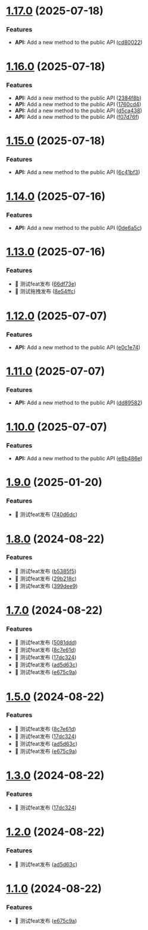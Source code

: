 # [1.17.0](https://github.com/cy2zq/chaoyang_component/compare/v1.16.0...v1.17.0) (2025-07-18)


### Features

* **API:** Add a new method to the public API ([cd80022](https://github.com/cy2zq/chaoyang_component/commit/cd8002247c0c1d44ab8634329345b6a3a70f1d71))

# [1.16.0](https://github.com/cy2zq/chaoyang_component/compare/v1.15.0...v1.16.0) (2025-07-18)


### Features

* **API:** Add a new method to the public API ([2384f8b](https://github.com/cy2zq/chaoyang_component/commit/2384f8b5e2854705bfb4c131f5b8e992cc818f8b))
* **API:** Add a new method to the public API ([1760cd4](https://github.com/cy2zq/chaoyang_component/commit/1760cd425e26f9b3f2a9f431ce81499ea98011c2))
* **API:** Add a new method to the public API ([d5ca438](https://github.com/cy2zq/chaoyang_component/commit/d5ca438d402032f0e75371e031b228346aa29045))
* **API:** Add a new method to the public API ([f07d76f](https://github.com/cy2zq/chaoyang_component/commit/f07d76f7377ebbc4ff77e35b875a636a3cfaddaf))

# [1.15.0](https://github.com/cy2zq/chaoyang_component/compare/v1.14.0...v1.15.0) (2025-07-18)


### Features

* **API:** Add a new method to the public API ([6c41bf3](https://github.com/cy2zq/chaoyang_component/commit/6c41bf3347387b878c580286d17248ebf2df5d9f))

# [1.14.0](https://github.com/cy2zq/chaoyang_component/compare/v1.13.0...v1.14.0) (2025-07-16)


### Features

* **API:** Add a new method to the public API ([0de6a5c](https://github.com/cy2zq/chaoyang_component/commit/0de6a5c2d4e0bf8147e03ea50756dd5ea2f4c3f3))

# [1.13.0](https://github.com/cy2zq/chaoyang_component/compare/v1.12.0...v1.13.0) (2025-07-16)


### Features

* 🎸 测试feat发布 ([66df73e](https://github.com/cy2zq/chaoyang_component/commit/66df73e9e43995641f9765b2046fcaf97559ab7f))
* 🎸 测试拖拽发布 ([8e54ffc](https://github.com/cy2zq/chaoyang_component/commit/8e54ffcdb80042008b08756dd22d95295ce7d658))

# [1.12.0](https://github.com/cy2zq/chaoyang_component/compare/v1.11.0...v1.12.0) (2025-07-07)


### Features

* **API:** Add a new method to the public API ([e0c1e74](https://github.com/cy2zq/chaoyang_component/commit/e0c1e7485f0b45802b4c4f0d2f404b7a7f3adfd6))

# [1.11.0](https://github.com/cy2zq/chaoyang_component/compare/v1.10.0...v1.11.0) (2025-07-07)


### Features

* **API:** Add a new method to the public API ([dd89582](https://github.com/cy2zq/chaoyang_component/commit/dd89582b8d5607f5bd41dddfef61cc8c4050d217))

# [1.10.0](https://github.com/cy2zq/chaoyang_component/compare/v1.9.0...v1.10.0) (2025-07-07)


### Features

* **API:** Add a new method to the public API ([e8b486e](https://github.com/cy2zq/chaoyang_component/commit/e8b486efca20594e5caf90e8a8d3d73c723daa85))

# [1.9.0](https://github.com/cy2zq/chaoyang_component/compare/v1.8.0...v1.9.0) (2025-01-20)


### Features

* 🎸 测试feat发布 ([740d6dc](https://github.com/cy2zq/chaoyang_component/commit/740d6dc39fa63397879d982860c40756a6b29c35))

# [1.8.0](https://github.com/cy2zq/chaoyang_component/compare/v1.7.0...v1.8.0) (2024-08-22)


### Features

* 🎸 测试feat发布 ([b5385f5](https://github.com/cy2zq/chaoyang_component/commit/b5385f5a0493d37689d1d55e784696901dbb6a05))
* 🎸 测试feat发布 ([29b218c](https://github.com/cy2zq/chaoyang_component/commit/29b218c940b150411d39a3a8e7199040a6319728))
* 🎸 测试feat发布 ([399dee9](https://github.com/cy2zq/chaoyang_component/commit/399dee954e935b1130f95011b887533e9bca32a2))

# [1.7.0](https://github.com/cy2zq/chaoyang_component/compare/v1.6.0...v1.7.0) (2024-08-22)


### Features

* 🎸 测试feat发布 ([5081ddd](https://github.com/cy2zq/chaoyang_component/commit/5081ddd77a08ce6616befe3c463554d52fe431ab))
* 🎸 测试feat发布 ([8c7e61d](https://github.com/cy2zq/chaoyang_component/commit/8c7e61d4f631c59f3cd25e4b509a1c4baf2444a4))
* 🎸 测试feat发布 ([17dc324](https://github.com/cy2zq/chaoyang_component/commit/17dc324b2f5d4ad2fc61e2533f892521e975d8bc))
* 🎸 测试feat发布 ([ad5d63c](https://github.com/cy2zq/chaoyang_component/commit/ad5d63c92ef7cb251617d7b97f0ba374c108afe9))
* 🎸 测试feat发布 ([e675c9a](https://github.com/cy2zq/chaoyang_component/commit/e675c9a618f312fa97d96bd72858a98c31ea3690))

# [1.5.0](https://github.com/cy2zq/chaoyang_component/compare/v1.4.0...v1.5.0) (2024-08-22)


### Features

* 🎸 测试feat发布 ([8c7e61d](https://github.com/cy2zq/chaoyang_component/commit/8c7e61d4f631c59f3cd25e4b509a1c4baf2444a4))
* 🎸 测试feat发布 ([17dc324](https://github.com/cy2zq/chaoyang_component/commit/17dc324b2f5d4ad2fc61e2533f892521e975d8bc))
* 🎸 测试feat发布 ([ad5d63c](https://github.com/cy2zq/chaoyang_component/commit/ad5d63c92ef7cb251617d7b97f0ba374c108afe9))
* 🎸 测试feat发布 ([e675c9a](https://github.com/cy2zq/chaoyang_component/commit/e675c9a618f312fa97d96bd72858a98c31ea3690))

# [1.3.0](https://github.com/cy2zq/chaoyang_component/compare/v1.2.0...v1.3.0) (2024-08-22)


### Features

* 🎸 测试feat发布 ([17dc324](https://github.com/cy2zq/chaoyang_component/commit/17dc324b2f5d4ad2fc61e2533f892521e975d8bc))

# [1.2.0](https://github.com/cy2zq/chaoyang_component/compare/v1.1.0...v1.2.0) (2024-08-22)


### Features

* 🎸 测试feat发布 ([ad5d63c](https://github.com/cy2zq/chaoyang_component/commit/ad5d63c92ef7cb251617d7b97f0ba374c108afe9))

# [1.1.0](https://github.com/cy2zq/chaoyang_component/compare/v1.0.0...v1.1.0) (2024-08-22)


### Features

* 🎸 测试feat发布 ([e675c9a](https://github.com/cy2zq/chaoyang_component/commit/e675c9a618f312fa97d96bd72858a98c31ea3690))
